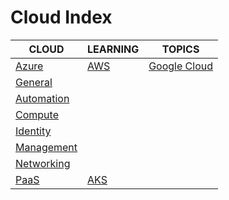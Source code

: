 # Cloud Index

|CLOUD|LEARNING|TOPICS|
|---|---|---|
|[Azure](azure-index)|[AWS](aws-index)|[Google Cloud](google-cloud-index)|
|[General](azure-general)|||
|[Automation](azure-automation)|||
|[Compute](azure-compute)|||
|[Identity](azure-identity)|||
|[Management](azure-management)|||
|[Networking](azure-networking)|||
|[PaaS](azure-paas)|[AKS](azure-paas#aks)||
